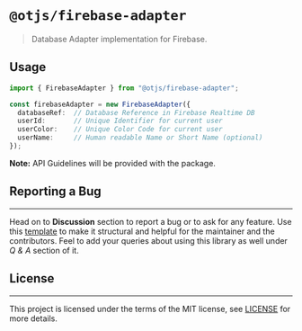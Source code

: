 # `@otjs/firebase-adapter`

> Database Adapter implementation for Firebase.

## Usage

```ts
import { FirebaseAdapter } from "@otjs/firebase-adapter";

const firebaseAdapter = new FirebaseAdapter({
  databaseRef:  // Database Reference in Firebase Realtime DB
  userId:       // Unique Identifier for current user
  userColor:    // Unique Color Code for current user
  userName:     // Human readable Name or Short Name (optional)
});
```

**Note:** API Guidelines will be provided with the package.

## Reporting a Bug

---

Head on to **Discussion** section to report a bug or to ask for any feature. Use this [template](https://github.com/Progyan1997/Operational-Transformation/discussions/30) to make it structural and helpful for the maintainer and the contributors. Feel to add your queries about using this library as well under _Q & A_ section of it.

## License

---

This project is licensed under the terms of the MIT license,
see [LICENSE](LICENSE) for more details.
